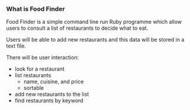 ### What is Food Finder

Food Finder is a simple command line run Ruby programme which allow users to consult a list of restaurants to decide what to eat. 

Users will be able to add new restaurants and this data will be stored in a text file.

There will be user interaction: 
  * look for a restaurant
  * list restaurants
    * name, cuisine, and price
    * sortable
  * add new restaurants to the list
  * find restaurants by keyword